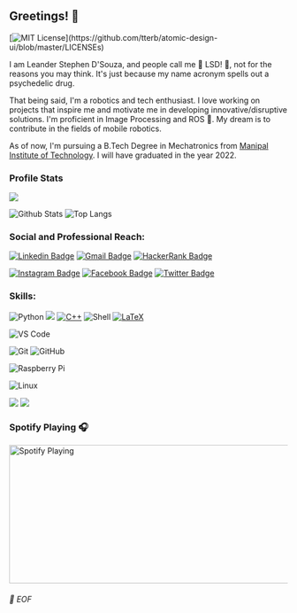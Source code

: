 ## Greetings! 👋
[![MIT License](https://img.shields.io/apm/l/atomic-design-ui.svg?)](https://github.com/tterb/atomic-design-ui/blob/master/LICENSEs)


I am Leander Stephen D'Souza, and people call me 🌈 LSD! 🌈, not for the reasons you may think. It's just because my name acronym spells out a psychedelic drug.


That being said, I'm a robotics and tech enthusiast. I love working on projects that inspire me and motivate me in developing innovative/disruptive solutions.
I'm proficient in Image Processing and ROS 🤖. My dream is to contribute in the fields of mobile robotics.


As of now, I'm pursuing a B.Tech Degree in Mechatronics from [Manipal Institute of Technology](https://manipal.edu/mit.html). I will have graduated in the year 2022.


### Profile Stats

![](https://komarev.com/ghpvc/?username=your-github-leander-dsouza)

![Github Stats](https://github-readme-stats.vercel.app/api?username=leander-dsouza&count_private=true&show_icons=true&include_all_commits=true)
![Top Langs](https://github-readme-stats.vercel.app/api/top-langs/?username=leander-dsouza&hide=TeX&layout=compact)

### Social and Professional Reach:

[![Linkedin Badge](https://img.shields.io/badge/-Leander%20Stephen%20D'Souza-blue?style=plastic&logo=Linkedin&logoColor=white&link=https://www.linkedin.com/in/lsd/)](https://www.linkedin.com/in/lsd/)
[![Gmail Badge](https://img.shields.io/badge/-leanderdsouza1234@gmail.com-c14438?style=plastic&logo=Gmail&logoColor=white&link=mailto:leanderdsouza1234@gmail.com)](mailto:leanderdsouza1234@gmail.com)
[![HackerRank Badge](https://img.shields.io/badge/leanderdsouza121-black.svg?style=plastic&logo=hackerrank)](https://www.hackerrank.com/leanderdsouza121) 


[![Instagram Badge](https://img.shields.io/badge/-lsd____________-purple?style=plastic&logo=instagram&logoColor=white&link=https://www.instagram.com/lsd____________/?hl=en)](https://www.instagram.com/lsd____________/?hl=en)
[![Facebook Badge](https://img.shields.io/badge/-leanderdsouza22-blue?style=plastic&logo=Facebook&logoColor=white&link=https://www.facebook.com/leanderdsouza22)](https://www.facebook.com/leanderdsouza22)
[![Twitter Badge](https://img.shields.io/badge/-LeanderStephen3-blue?style=plastic&logo=Twitter&logoColor=white&link=https://twitter.com/LeanderStephen3)](https://twitter.com/LeanderStephen3)


### Skills:

![Python](https://img.shields.io/badge/-Python-black?style=plastic&logo=Python)
<img src="https://img.shields.io/badge/c%20-%2300599C.svg?&style=plastic&logo=c&logoColor=white"/>
<a href="https://github.com/alwinw?tab=repositories&language=c%2B%2B" target="_blank"><img alt="C++" src="https://img.shields.io/badge/-C%2B%2B-00599C?style=plastic&logo=C%2B%2B&logoColor=white"></a>
![Shell](https://img.shields.io/badge/-Shell-blasck?style=plastic&logo=Shell)
<a href="https://github.com/alwinw?tab=repositories&language=TeX" target="_blank"><img alt="LaTeX" src="https://img.shields.io/badge/-LaTeX-008080?style=plastic&logo=LaTeX&logoColor=white"></a>


![VS Code](https://img.shields.io/badge/-VS%20Code-007ACC?style=plastic&logo=visual-studio-code)


![Git](https://img.shields.io/badge/-Git-black?style=plastic&logo=git)
![GitHub](https://img.shields.io/badge/-GitHub-181717?style=plastic&logo=github)

![Raspberry Pi](https://img.shields.io/badge/-Raspberry%20Pi-C51A4A?style=fplastic&logo=Raspberry-Pi)

![Linux](https://img.shields.io/badge/-Linux-000000?style=flat&logo=linux&logoColor=FCC624)

<img src="https://img.shields.io/badge/TensorFlow%20-%23FF6F00.svg?&style=plastic&logo=TensorFlow&logoColor=white" /> <img src="https://img.shields.io/badge/Keras%20-%23D00000.svg?&style=plastic&logo=Keras&logoColor=white"/>



### Spotify Playing 🎧

[<img src="https://novatorem.leander-dsouza.vercel.app/api/spotify" alt="Spotify Playing" width="900" height="250" />](https://open.spotify.com/user/31v74jewqxwmvdlxxaxrrr5zq67e)


###### 💾 EOF
